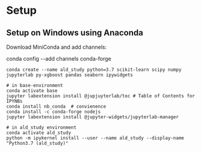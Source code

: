 # Setup


## Setup on Windows using Anaconda

Download MiniConda and add channels:

conda config --add channels conda-forge

```
conda create --name ald_study python=3.7 scikit-learn scipy numpy jupyterlab py-xgboost pandas seaborn ipywidgets

# in base-environment
conda activate base
jupyter labextension install @jupjuyterlab/toc # Table of Contents for IPYNBs
conda install nb_conda  # convienence 
conda install -c conda-forge nodejs
jupyter labextension install @jupyter-widgets/jupyterlab-manager

# in ald_study environment
conda activate ald_study
python -m ipykernel install --user --name ald_study --display-name "Python3.7 (ald_study)"
```
